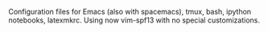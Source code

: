 Configuration files for Emacs (also with spacemacs), tmux, bash,
ipython notebooks, latexmkrc. Using now vim-spf13 with no special
customizations.
